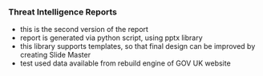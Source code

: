 ### Threat Intelligence Reports 
- this is the second version of the report
- report is generated via python script, using pptx library
- this library supports templates, so that final design can be improved by creating Slide Master
- test used data available from rebuild engine of GOV UK website
